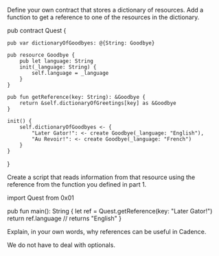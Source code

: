 Define your own contract that stores a dictionary of resources. Add a function to get a reference to one of the resources in the dictionary.


pub contract Quest {

    pub var dictionaryOfGoodbyes: @{String: Goodbye}

    pub resource Goodbye {
        pub let language: String
        init(_language: String) {
            self.language = _language
        }
    }

    pub fun getReference(key: String): &Goodbye {
        return &self.dictionaryOfGreetings[key] as &Goodbye
    }

    init() {
        self.dictionaryOfGoodbyes <- {
            "Later Gator!": <- create Goodbye(_language: "English"), 
            "Au Revoir!": <- create Goodbye(_language: "French")
        }
    }
}

Create a script that reads information from that resource using the reference from the function you defined in part 1.


import Quest from 0x01

pub fun main(): String {
  let ref = Quest.getReference(key: "Later Gator!")
  return ref.language // returns "English"
}


Explain, in your own words, why references can be useful in Cadence.


We do not have to deal with optionals.  

